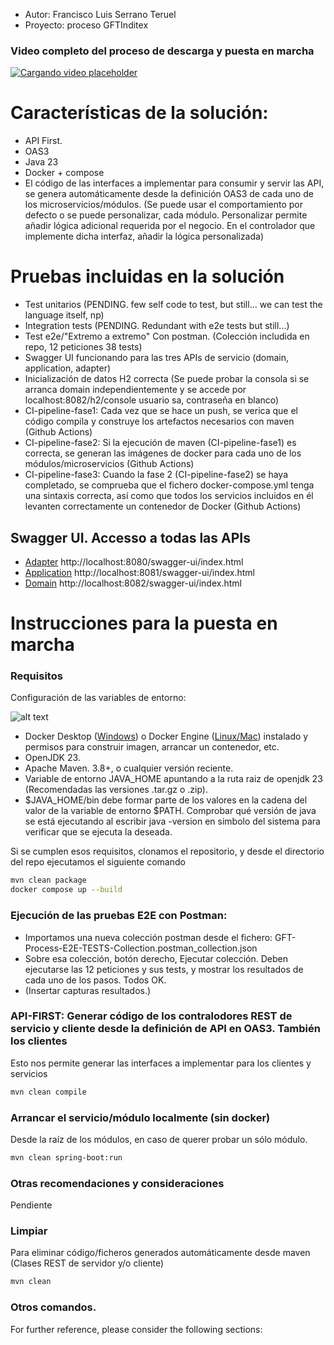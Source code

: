 [//]: # (- METADATOS: //TODO: Añadir más elegantemente   )
- Autor: Francisco Luis Serrano Teruel
- Proyecto: proceso GFTInditex


### Video completo del proceso de descarga y puesta en marcha
[![Cargando video placeholder](http://img.youtube.com/vi/IhbEldq94vk/1.jpg)](http://www.youtube.com/watch?v=IhbEldq94vk)

# Características de la solución:
* API First.
* OAS3
* Java 23
* Docker + compose
* El código de las interfaces a implementar para consumir y servir las API, se genera automáticamente desde la definición OAS3 de cada uno de los microservicios/módulos. (Se puede usar el comportamiento por defecto o se puede personalizar, cada módulo. Personalizar permite añadir lógica adicional requerida por el negocio. En el controlador que implemente dicha interfaz, añadir la lógica personalizada)

# Pruebas incluidas en la solución
* Test unitarios (PENDING. few self code to test, but still... we can test the language itself, np)
* Integration tests (PENDING. Redundant with e2e tests but still...)
* Test e2e/"Extremo a extremo" Con postman. (Colección includida en repo, 12 peticiones 38 tests)
* Swagger UI funcionando para las tres APIs de servicio (domain, application, adapter)
* Inicialización de datos H2 correcta (Se puede probar la consola si se arranca domain independientemente y se accede por localhost:8082/h2/console usuario sa, contraseña en blanco)
* CI-pipeline-fase1: Cada vez que se hace un push, se verica que el código compila y construye los artefactos necesarios con maven (Github Actions)
* CI-pipeline-fase2: Si la ejecución de maven (CI-pipeline-fase1) es correcta, se generan las imágenes de docker para cada uno de los módulos/microservicios  (Github Actions)
* CI-pipeline-fase3: Cuando la fase 2 (CI-pipeline-fase2) se haya completado, se comprueba que el fichero docker-compose.yml tenga una sintaxis correcta, así como que todos los servicios incluidos en él levanten correctamente un contenedor de Docker  (Github Actions) 

## Swagger UI. Accesso a todas las APIs
- [Adapter](http://localhost:8080/swagger-ui/index.html) http://localhost:8080/swagger-ui/index.html
- [Application](http://localhost:8081/swagger-ui/index.html) http://localhost:8081/swagger-ui/index.html
- [Domain](http://localhost:8082/swagger-ui/index.html) http://localhost:8082/swagger-ui/index.html
 
# Instrucciones para la puesta en marcha
### Requisitos
Configuración de las variables de entorno:

![alt text][captura_env_vars]

[captura_env_vars]: https://github.com/kapeas/gftidtx/blob/main/enviroment-vars.png?raw=true "env vars alt text"

* Docker Desktop ([Windows](https://docs.docker.com/desktop/setup/install/windows-install/)) o Docker Engine ([Linux/Mac](https://docs.docker.com/engine/install/)) instalado y permisos para construir imagen, arrancar un contenedor, etc.
* OpenJDK 23.
* Apache Maven. 3.8+, o cualquier versión reciente.  
* Variable de entorno JAVA_HOME apuntando a la ruta raiz de openjdk 23  (Recomendadas las versiones .tar.gz o .zip).
* $JAVA_HOME/bin debe formar parte de los valores en la cadena del valor de la variable de entorno $PATH. Comprobar qué versión de java se está ejecutando al escribir java -version en simbolo del sistema para verificar que se ejecuta la deseada.


Si se cumplen esos requisitos, clonamos el repositorio, y desde el directorio del repo ejecutamos el siguiente comando
```bash
mvn clean package
docker compose up --build
```

### Ejecución de las pruebas E2E con Postman:
- Importamos una nueva colección postman desde el fichero: GFT-Process-E2E-TESTS-Collection.postman_collection.json
- Sobre esa colección, botón derecho, Ejecutar colección. Deben ejecutarse las 12 peticiones y sus tests, y mostrar los resultados de cada uno de los pasos. Todos OK.
- (Insertar capturas resultados.)

### API-FIRST: Generar código de los contralodores REST de servicio y cliente desde la definición de API en OAS3. También los clientes
Esto nos permite generar las interfaces a implementar para los clientes y servicios

```bash
mvn clean compile
```

### Arrancar el servicio/módulo localmente (sin docker)
Desde la raíz de los módulos, en caso de querer probar un sólo módulo.

```bash
mvn clean spring-boot:run
```

### Otras recomendaciones y consideraciones
Pendiente



### Limpiar
Para eliminar código/ficheros generados automáticamente desde maven (Clases REST de servidor y/o cliente)

```bash
mvn clean
```

### Otros comandos.
For further reference, please consider the following sections:
